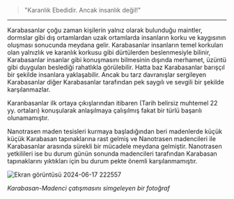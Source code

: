 > "Karanlık Ebedidir. Ancak insanlık değil!"
***

Karabasanlar çoğu zaman kişilerin yalnız olarak bulunduğu maintler, dormslar gibi dış ortamlardan uzak ortamlarda insanların korku ve kaygısının oluşması sonucunda meydana gelir. Karabasanlar insanların temel korkuları olan yalnızlık ve karanlık korkusu gibi dürtülerden beslenmesiyle bilinir, Karabasanlar insanlar gibi konuşmasını bilmesinin dışında merhamet, üzüntü gibi duyguları beslediği rahatlıkla görülebilir. Hatta baz Karabasanlar barışçıl bir şekilde insanlara yaklaşabilir. Ancak bu tarz davranışlar sergileyen Karabasanlar diğer Karabasanlar tarafından pek saygılı ve sevgili bir şekilde karşılanmazlar.

Karanbasanlar ilk ortaya çıkışlarından itibaren (Tarih belirsiz muhtemel 22 yy. ortaları) konuşularak anlaşılmaya çalışılmış fakat bir türlü başarılı olunamamıştır.

Nanotrasen maden tesisleri kurmaya başladığından beri madenlerde küçük küçük Karabasan tapınaklarına rast gelmiş ve Nanotrasen madencileri ile Karabasanlar arasında sürekli bir mücadele meydana gelmiştir. Nanotrasen yetkilileri ise bu durum günün sonunda madencileri tarafından Karabasan tapınaklarını yıktıkları için bu durum pekte önemli karşılanmamıştır.

![Ekran görüntüsü 2024-06-17 222557](https://github.com/Oynumt1/Psychonaut-Lore/assets/151470732/0d1bfc7a-5307-4fba-8936-7629749f939c)


*Karabasan-Madenci çatışmasını simgeleyen bir fotoğraf*
